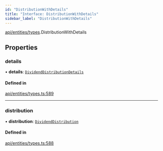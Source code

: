 ```yaml
---
id: "DistributionWithDetails"
title: "Interface: DistributionWithDetails"
sidebar_label: "DistributionWithDetails"
---
```


[api/entities/types](../../../../../modules/API/Entities/Types/Types.md).DistributionWithDetails

## Properties

### details

• **details**: [`DividendDistributionDetails`](../../DividendDistribution/Types/DividendDistributionDetails/DividendDistributionDetails.md)

#### Defined in

[api/entities/types.ts:589](https://github.com/PolymeshAssociation/polymesh-sdk/blob/0dbd0ebd0/src/api/entities/types.ts#L589)

___

### distribution

• **distribution**: [`DividendDistribution`](../../../../../classes/API/Entities/DividendDistribution/DividendDistribution.md)

#### Defined in

[api/entities/types.ts:588](https://github.com/PolymeshAssociation/polymesh-sdk/blob/0dbd0ebd0/src/api/entities/types.ts#L588)
